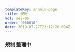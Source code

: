 ```yaml
---
templateKey: annals-page
title: 規制
vol: vol-05
order: '050010'
date: 2019-07-27T21:12:28.094Z
---
```

### 規制 整理中
